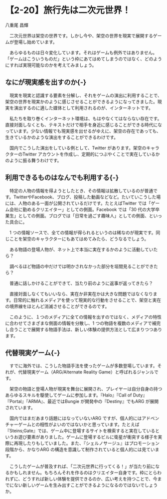# 【2-20】旅行先は二次元世界！

<div class="author">八重尾 昌輝</div>

　二次元世界は架空の世界です。しかし今や、架空の世界を現実で展開するゲームが登場し始めています。

　あらゆるものは日々変化しています。それはゲームも例外ではありません。「ゲームはこういうものだ」という枠にあてはめてしまうのではなく、どのようにすれば実現可能なのかを考えてみましょう。

## なにが現実感を出すのか{-}

　現実を現実と認識する要素を分解し、それをゲームの演出に利用することで、架空の世界を現実かのように感じさせることができるようになってきました。現実を演出するのに適した媒体として利用されるのが、インターネットです。

　私たちを取り巻くインターネット環境は、もはやなくてはならない存在です。直接対面しなくとも、テキストだけで相手を身近に感じることができる時代になっています。少ない情報でも現実感を出せるがゆえに、架空の存在であっても、生きているかのような演出をすることができるわけです。

　国内でこうした演出をしている例として、Twitter があります。架空のキャラクターのTwitter アカウントを作成し、定期的につぶやくことで実在しているかのように振る舞うわけです。

## 利用できるものはなんでも利用する{-}

　特定の人物の情報を得ようとしたとき、その情報は拡散しているのが普通です。TwitterやFacebook、ブログ、投稿した動画などなど。たいていこうした場には、人物のある一面が公開されているだけです。たとえばTwitter では「ゲーム会社に勤めるクリエイター」としての側面。Facebook では「30 代の大学卒業生」としての側面。ブログでは「日常を過ごす趣味人」としての側面、といった具合に。

　1 つの情報ソースで、全ての情報が得られるというのは稀なのが現実です。同じことを架空のキャラクターにもあてはめてみたら、どうなるでしょう。

　ある物語の登場人物が、ネット上で本当に実在するかのように活動していたら？

　調べるほど物語の中だけでは明かされなかった部分を垣間見ることができたら？

　普通に話しかけることができて、当たり前のように返事が返ってきたら？

　直接対面しなくてもいいなら、実在か非実在かは大きな問題ではなくなります。日常的に触れるメディアを使って現実的な行動をさせることで、架空と実在の境界線をほとんど消滅させることができるのです。

　このように、１つのメディアに全ての情報を出すのではなく、メディアの特性に合わせてさまざまな側面の情報を分散し、1 つの物語を複数のメディアで補完し合うことで展開する物語手法は、新しい体験の提供方法として広まりつつあります。

## 代替現実ゲーム{-}

　すでに海外では、こうした物語手法を使ったゲームが多数登場しています。それが、代替現実ゲーム（ARG/Alternate Reality Game）と呼ばれるジャンルです。

　架空の物語と登場人物が現実を舞台に展開され、プレイヤーは自分自身の持つあらゆるスキルを駆使してゲームに参加します。『Halo』『Call of Duty』『Portal』『ARMA』、最近ではBungie が開発中の『Destiny』でもARG が展開されています。

　国内ではまだあまり話題にはなっていないARG ですが、個人的にはアドベンチャーゲームとの相性がよいのではないかと思っています。たとえば『Steins;Gate』では、ゲーム中に登場するサイトを検索すると実在しているというお遊び要素がありました。ゲームに登場するビルに衛星が衝突する様子を実際に再現したりもしていました。また、『シェルノサージュ』はプロモーション段階から、かなりARG の構造を意識して制作されていると個人的には見ています。

　こうしたゲームが普及すれば、「二次元世界に行ってくる！」が当たり前になるかもしれません。もちろんそれを作るのはクリエイター自身です。枠にとらわれずに、どうすれば新しい体験を提供できるのか、広い考えを持つことで、今までにない新しいゲームを生み出すことができるようになるのではないでしょうか。
